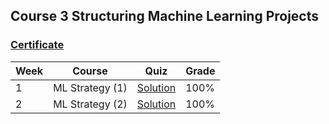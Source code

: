 ## Course 3 Structuring Machine Learning Projects

### [Certificate](https://www.coursera.org/account/accomplishments/records/7XU38W2EEUM8)

Week | Course | Quiz | Grade 
--- | --- | --- | --- 
1 | ML Strategy (1) | [Solution](https://github.com/xnone/coursera-deep-learning/blob/master/Course-3-Structuring-Machine-Learning-Projects/week1/week1_quiz.pdf) | 100%
2 | ML Strategy (2) | [Solution](https://github.com/xnone/coursera-deep-learning/blob/master/Course-3-Structuring-Machine-Learning-Projects/week2/week2_quiz.pdf) | 100%

